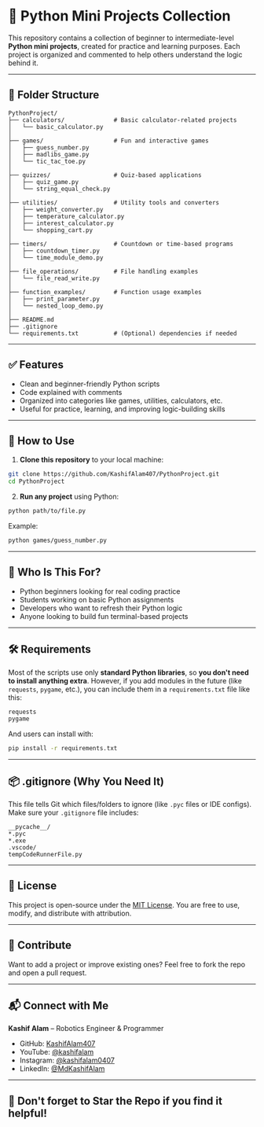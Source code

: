 # 🐍 Python Mini Projects Collection

This repository contains a collection of beginner to intermediate-level **Python mini projects**, created for practice and learning purposes. Each project is organized and commented to help others understand the logic behind it.

---

## 📁 Folder Structure

```
PythonProject/
├── calculators/              # Basic calculator-related projects
│   └── basic_calculator.py
│
├── games/                    # Fun and interactive games
│   ├── guess_number.py
│   ├── madlibs_game.py
│   └── tic_tac_toe.py
│
├── quizzes/                  # Quiz-based applications
│   ├── quiz_game.py
│   └── string_equal_check.py
│
├── utilities/                # Utility tools and converters
│   ├── weight_converter.py
│   ├── temperature_calculator.py
│   ├── interest_calculator.py
│   └── shopping_cart.py
│
├── timers/                   # Countdown or time-based programs
│   ├── countdown_timer.py
│   └── time_module_demo.py
│
├── file_operations/          # File handling examples
│   └── file_read_write.py
│
├── function_examples/        # Function usage examples
│   ├── print_parameter.py
│   └── nested_loop_demo.py
│
├── README.md
├── .gitignore
└── requirements.txt          # (Optional) dependencies if needed
```

---

## ✅ Features

- Clean and beginner-friendly Python scripts
- Code explained with comments
- Organized into categories like games, utilities, calculators, etc.
- Useful for practice, learning, and improving logic-building skills

---

## 🚀 How to Use

1. **Clone this repository** to your local machine:

```bash
git clone https://github.com/KashifAlam407/PythonProject.git
cd PythonProject
```

2. **Run any project** using Python:

```bash
python path/to/file.py
```

Example:

```bash
python games/guess_number.py
```

---

## 🎯 Who Is This For?

- Python beginners looking for real coding practice
- Students working on basic Python assignments
- Developers who want to refresh their Python logic
- Anyone looking to build fun terminal-based projects

---

## 🛠 Requirements

Most of the scripts use only **standard Python libraries**, so **you don't need to install anything extra**. However, if you add modules in the future (like `requests`, `pygame`, etc.), you can include them in a `requirements.txt` file like this:

```bash
requests
pygame
```

And users can install with:

```bash
pip install -r requirements.txt
```

---

## 📦 .gitignore (Why You Need It)

This file tells Git which files/folders to ignore (like `.pyc` files or IDE configs). Make sure your `.gitignore` file includes:

```gitignore
__pycache__/
*.pyc
*.exe
.vscode/
tempCodeRunnerFile.py
```

---

## 📜 License

This project is open-source under the [MIT License](LICENSE). You are free to use, modify, and distribute with attribution.

---

## 🙌 Contribute

Want to add a project or improve existing ones? Feel free to fork the repo and open a pull request.

---


## 📬 Connect with Me

**Kashif Alam** – Robotics Engineer & Programmer  
- GitHub: [KashifAlam407](https://github.com/KashifAlam407)
- YouTube: [@kashifalam](https://www.youtube.com/@electroboticsai)
- Instagram: [@kashifalam0407](https://instagram.com/kashifalam4142)
- LinkedIn: [@MdKashifAlam](https://www.linkedin.com/in/md-kashif-alam-a55b19380/)

---

## 🌟 Don't forget to Star the Repo if you find it helpful!
